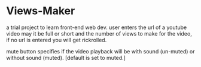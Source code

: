 # Views-Maker
a trial project to learn front-end web dev.
user enters the url of a youtube video may it be full or short and the number of views to make for the video,
if no url is entered you will get rickrolled.

mute button specifies if the video playback will be with sound (un-muted) or without sound (muted).
[default is set to muted.]

